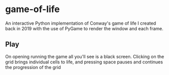 # game-of-life
An interactive Python implementation of Conway's game of life I created back in 2019 with the use of PyGame to render the window and each frame.

## Play
On opening running the game all you'll see is a black screen. Clicking on the grid brings individual cells to life, and pressing space pauses and continues the progression of the grid

